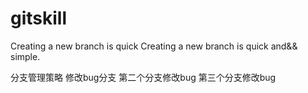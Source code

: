 # gitskill
Creating a new branch  is quick
Creating a new branch is quick and&& simple.

分支管理策略
修改bug分支
第二个分支修改bug
第三个分支修改bug